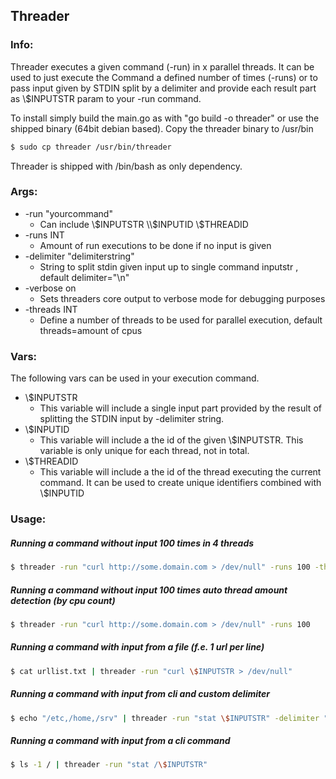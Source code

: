 

## Threader

### Info:
Threader executes a given command (-run) in x parallel threads. It can be used to
just execute the Command a defined number of times (-runs) or to pass input given
by STDIN split by a delimiter and provide each result part as \\$INPUTSTR param to
your -run command. 

To install simply build the main.go as with "go build -o threader" or use the 
shipped binary (64bit debian based). Copy the threader binary to /usr/bin
```sh
$ sudo cp threader /usr/bin/threader 
```
Threader is shipped with /bin/bash as only dependency. 


### Args: 
* -run \"yourcommand\" 
  * Can include \\$INPUTSTR \\$INPUTID \\$THREADID
* -runs INT 
  * Amount of run executions to be done if no input is given
* -delimiter \"delimiterstring\" 
  * String to split stdin given input up to single command inputstr , default delimiter=\"\\n\"
* -verbose on 
  * Sets threaders core output to verbose mode for debugging purposes
* -threads INT 
  * Define a number of threads to be used for parallel execution, default threads=amount of cpus
### Vars: 
The following vars can be used in your execution command.
* \\$INPUTSTR    
  * This variable will include a single input part provided by the result of splitting the STDIN input by -delimiter string.
* \\$INPUTID     
  * This variable will include a the id of the given \\$INPUTSTR. This variable is only unique for each thread, not in total.
* \\$THREADID    
  * This variable will include a the id of the thread executing the current command. It can be used to create unique identifiers combined with \\$INPUTID



### Usage:

##### Running a command without input 100 times in 4 threads
 ```sh
$ threader -run "curl http://some.domain.com > /dev/null" -runs 100 -threads 4
```
##### Running a command without input 100 times auto thread amount detection (by cpu count)
 ```sh
$ threader -run "curl http://some.domain.com > /dev/null" -runs 100
```
##### Running a command with input from a file (f.e. 1 url per line)
 ```sh
$ cat urllist.txt | threader -run "curl \$INPUTSTR > /dev/null"
```
##### Running a command with input from cli and custom delimiter
 ```sh
$ echo "/etc,/home,/srv" | threader -run "stat \$INPUTSTR" -delimiter "," 
```
##### Running a command with input from a cli command
 ```sh
$ ls -1 / | threader -run "stat /\$INPUTSTR"
```






